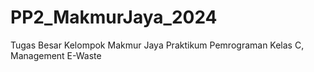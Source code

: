 # PP2_MakmurJaya_2024
Tugas Besar Kelompok Makmur Jaya Praktikum Pemrograman Kelas C, Management E-Waste
